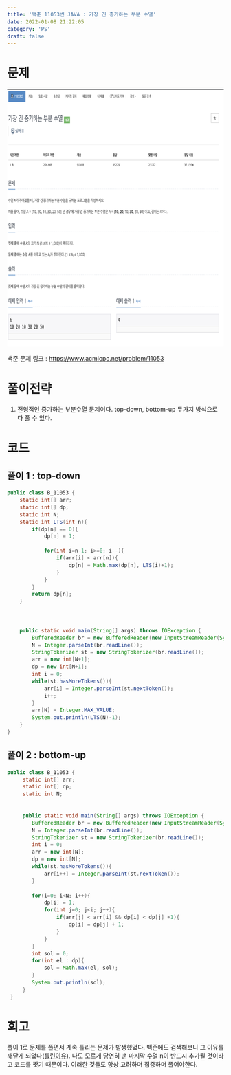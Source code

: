 ```yaml
---
title: '백준 11053번 JAVA : 가장 긴 증가하는 부분 수열'
date: 2022-01-08 21:22:05
category: 'PS'
draft: false
---
```


# 문제

<p align="center"><img src="1.png" height="600px" width="600px"></p>

백준 문제 링크 : https://www.acmicpc.net/problem/11053

# 풀이전략

1. 전형적인 증가하는 부분수열 문제이다. top-down, bottom-up 두가지 방식으로 다 풀 수 있다.

# 코드

## 풀이 1 : top-down

```java
public class B_11053 {
    static int[] arr;
    static int[] dp;
    static int N;
    static int LTS(int n){
        if(dp[n] == 0){
            dp[n] = 1;

            for(int i=n-1; i>=0; i--){
                if(arr[i] < arr[n]){
                    dp[n] = Math.max(dp[n], LTS(i)+1);
                }
            }
        }
        return dp[n];
    }



    public static void main(String[] args) throws IOException {
        BufferedReader br = new BufferedReader(new InputStreamReader(System.in));
        N = Integer.parseInt(br.readLine());
        StringTokenizer st = new StringTokenizer(br.readLine());
        arr = new int[N+1];
        dp = new int[N+1];
        int i = 0;
        while(st.hasMoreTokens()){
            arr[i] = Integer.parseInt(st.nextToken());
            i++;
        }
        arr[N] = Integer.MAX_VALUE;
        System.out.println(LTS(N)-1);
    }
}

```

## 풀이 2 : bottom-up

```java
public class B_11053 {
     static int[] arr;
     static int[] dp;
     static int N;


     public static void main(String[] args) throws IOException {
        BufferedReader br = new BufferedReader(new InputStreamReader(System.in));
        N = Integer.parseInt(br.readLine());
        StringTokenizer st = new StringTokenizer(br.readLine());
        int i = 0;
        arr = new int[N];
        dp = new int[N];
        while(st.hasMoreTokens()){
            arr[i++] = Integer.parseInt(st.nextToken());
        }

        for(i=0; i<N; i++){
            dp[i] = 1;
            for(int j=0; j<i; j++){
                if(arr[j] < arr[i] && dp[i] < dp[j] +1){
                    dp[i] = dp[j] + 1;
                }
            }
        }
        int sol = 0;
        for(int el : dp){
            sol = Math.max(el, sol);
        }
        System.out.println(sol);
     }
 }
```

# 회고

풀이 1로 문제를 풀면서 계속 틀리는 문제가 발생했었다. 백준에도 검색해보니 그 이유를 깨닫게 되었다([틀린이유](https://www.acmicpc.net/board/view/79919)). 나도 모르게 당연히 맨 마지막 수열 n이 반드시 추가될 것이라고 코드를 짯기 때문이다. 이러한 것들도 항상 고려하며 집중하며 풀어야한다.
